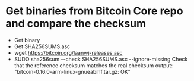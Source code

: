 # Get binaries from Bitcoin Core repo and compare the checksum

* Get binary
* Get SHA256SUMS.asc
* wget https://bitcoin.org/laanwj-releases.asc
* SUDO sha256sum --check SHA256SUMS.asc --ignore-missing
Check that the reference checksum matches the real checksum
output: "bitcoin-0.16.0-arm-linux-gnueabihf.tar.gz: OK"
